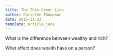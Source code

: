 ```yaml
---
title: The Thin Green Line
author: Christen Thompson
date: 2015-11-23
template: article.jade 
---
```


What is the difference between wealthy and rich?

<span class="more"></span>
What effect does wealth have on a person?